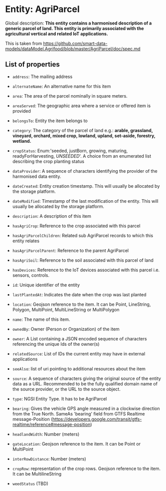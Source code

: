 Entity: AgriParcel  
==================
  
Global description: **This entity contains a harmonised description of a generic parcel of land. This entity is primarily associated with the agricultural vertical and related IoT applications.**  

This is taken from https://github.com/smart-data-models/dataModel.Agrifood/blob/master/AgriParcel/doc/spec.md

## List of properties  

- `address`: The mailing address  
- `alternateName`: An alternative name for this item  
- `area`: The area of the parcel nominally in square meters.  
- `areaServed`: The geographic area where a service or offered item is provided  
- `belongsTo`: Entity the item belongs to  
- `category`: The category of the parcel of land e.g.: **arable, grassland, vineyard, orchard, mixed crop, lowland, upland, set-aside, forestry, wetland.**  
- `cropStatus`: Enum:'seeded, justBorn, growing, maturing, readyForHarvesting, *UNSEEDED*'. A choice from an enumerated list describing the crop planting status  
- `dataProvider`: A sequence of characters identifying the provider of the harmonised data entity.  
- `dateCreated`: Entity creation timestamp. This will usually be allocated by the storage platform.  
- `dateModified`: Timestamp of the last modification of the entity. This will usually be allocated by the storage platform.  
- `description`: A description of this item  
- `hasAgriCrop`: Reference to the crop associated with this parcel  
- `hasAgriParcelChildren`: Related sub AgriParcel records to which this entity relates  
- `hasAgriParcelParent`: Reference to the parent AgriParcel  
- `hasAgriSoil`: Reference to the soil associated with this parcel of land  
- `hasDevices`: Reference to the IoT devices associated with this parcel i.e. sensors, controls.  
- `id`: Unique identifier of the entity  
- `lastPlantedAt`: Indicates the date when the crop was last planted  
- `location`: Geojson reference to the item. It can be Point, LineString, Polygon, MultiPoint, MultiLineString or MultiPolygon  
- `name`: The name of this item.  
- `ownedBy`: Owner (Person or Organization) of the item  
- `owner`: A List containing a JSON encoded sequence of characters referencing the unique Ids of the owner(s)  
- `relatedSource`: List of IDs the current entity may have in external applications  
- `seeAlso`: list of uri pointing to additional resources about the item  
- `source`: A sequence of characters giving the original source of the entity data as a URL. Recommended to be the fully qualified domain name of the source provider, or the URL to the source object.  
- `type`: NGSI Entity Type. It has to be AgriParcel  

- `bearing`: Gives the vehicle GPS angle measured in a clockwise direction from the True North. SameAs 'bearing' field from GTFS Realtime message-Position (https://developers.google.com/transit/gtfs-realtime/reference#message-position)
- `headlandWidth`: Number (meters)
- `gateLocation`: Geojson reference to the item. It can be Point or MultiPoint
- `interRowDistance`: Number (meters)
- `cropRow`: representation of the crop rows. Geojson reference to the item. It can be MultilineString
- `weedStatus` (TBD)
